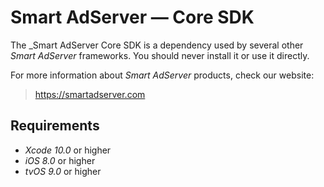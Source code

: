 # Smart AdServer — Core SDK

The _Smart AdServer Core SDK is a dependency used by several other _Smart AdServer_ frameworks. You should never install it or use it directly.

For more information about _Smart AdServer_ products, check our website:

> https://smartadserver.com

## Requirements

* _Xcode 10.0_ or higher
* _iOS 8.0_ or higher
* _tvOS 9.0_ or higher
